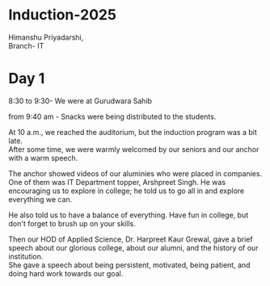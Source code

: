 # Induction-2025
Himanshu Priyadarshi,<br>
Branch- IT
<h1>Day 1</h1>
8:30 to 9:30- We were at Gurudwara Sahib <br>

from 9:40 am - Snacks were being distributed to the students.<br>

At 10 a.m., we reached the auditorium, but the induction program was a bit late. 
<br>
 After some time, we were warmly welcomed by our seniors and our anchor with  a warm speech. <br>

The anchor showed videos of our aluminies who were placed in companies.
One of them was IT Department topper, Arshpreet Singh. 
He was encouraging us to explore in college; he told us to go all in and explore everything we can.

He also told us to have a balance of everything. 
Have fun in college, but don't forget to brush up on your skills.<br>

Then our HOD of Applied Science, Dr. Harpreet Kaur Grewal, gave a brief speech about our glorious college, about our alumni, and the history of our institution.
<br>
She gave a speech about being persistent, motivated, being patient, and doing hard work towards our goal. 
<br>





 





 

 

